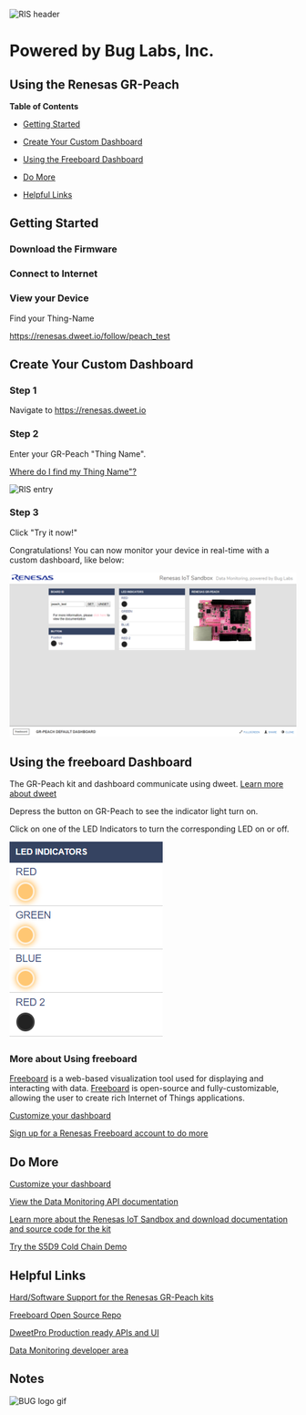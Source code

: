![RIS header](https://github.com/buglabs/Synergy-Starter-Kit/raw/master/Pictures/RIS%20header.PNG)

# Powered by Bug Labs, Inc. 
## Using the Renesas GR-Peach 

**Table of Contents** 
- [Getting Started](#getting-started)
- [Create Your Custom Dashboard](#create-your-custom-dashboard)
- [Using the Freeboard Dashboard](#using-the-freeboard-dashboard)
- [Do More](#do-more)

- [Helpful Links](#helpful-links)

## Getting Started

### Download the Firmware

### Connect to Internet

### View your Device

Find your Thing-Name

https://renesas.dweet.io/follow/peach_test



## Create Your Custom Dashboard

### Step 1 

Navigate to https://renesas.dweet.io

### Step 2 

Enter your GR-Peach "Thing Name".

[Where do I find my Thing Name"?](#view-your-device)

![RIS entry](https://github.com/buglabs/Synergy-Starter-Kit/raw/master/Pictures/RIS%20entry.PNG)

### Step 3

Click "Try it now!"

Congratulations! You can now monitor your device in real-time with a custom dashboard, like below:

![Peach 1](https://github.com/buglabs/Renesas-RZ-Solution-Kits/raw/master/GR-Peach/Files/Pictures/Peach%201.PNG)

## Using the freeboard Dashboard

The GR-Peach kit and dashboard communicate using dweet. [Learn more about dweet](https://dweetPro.io)

Depress the button on GR-Peach to see the indicator light turn on.

Click on one of the LED Indicators to turn the corresponding LED on or off.

![Peach 2](https://github.com/buglabs/Renesas-RZ-Solution-Kits/raw/master/GR-Peach/Files/Pictures/Peach%202.PNG)

### More about Using freeboard

[Freeboard](https://freeboard.io) is a web-based visualization tool used for displaying and interacting with data. [Freeboard](https://freeboard.io) is open-source and fully-customizable, allowing the user to create rich Internet of Things applications.

[Customize your dashboard](https://github.com/buglabs/Synergy-Starter-Kit/blob/master/README.md#using-freeboard)

[Sign up for a Renesas Freeboard account to do more](https://renesas.freeboard.io/signup)


## Do More

[Customize your dashboard](https://github.com/buglabs/Synergy-Starter-Kit/blob/master/README.md#using-freeboard)

[View the Data Monitoring API documentation](https://renesas.dweet.io/play/)

[Learn more about the Renesas IoT Sandbox and download documentation and source code for the kit](https://www.renesas.com/iotsandbox)

[Try the S5D9 Cold Chain Demo](https://github.com/buglabs/Synergy-Starter-Kit/blob/master/Cold%20Chain/User%20Guide.md) 


## Helpful Links

[Hard/Software Support for the Renesas GR-Peach kits](http://gadget.renesas.com/en/product/peach.html)

[Freeboard Open Source Repo](https://github.com/Freeboard/freeboard)

[DweetPro Production ready APIs and UI](https://dweetpro.io)

[Data Monitoring developer area](https://renesas.dweet.io/) 


## Notes


![BUG logo gif](https://github.com/buglabs/Synergy-Starter-Kit/raw/master/Pictures/BUG_logo_gif.gif)

